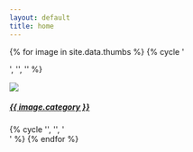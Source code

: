 ```yaml
---
layout: default
title: home
---
```


{% for image in site.data.thumbs %}
  {% cycle  '<div class="row">', '', '' %}
    <div class="col-sm-4">
      <a href="/images/{{ image.category }}">
        <div class="card bg-dark text-white" style="margin: 15px 0px;">
          <img class="img-fluid img-thumbnail" src="{{ site.bucket_url }}/{{ image.name }}" />
          <!-- alt="{ category[1][0].alt-text }"/> -->
          <div class="card-img-overlay">
            <h5 class="card-title">{{ image.category }}</h5>
          </div>
        </div>
      </a>
    </div>
  {% cycle '', '', '</div>' %}
{% endfor %}
